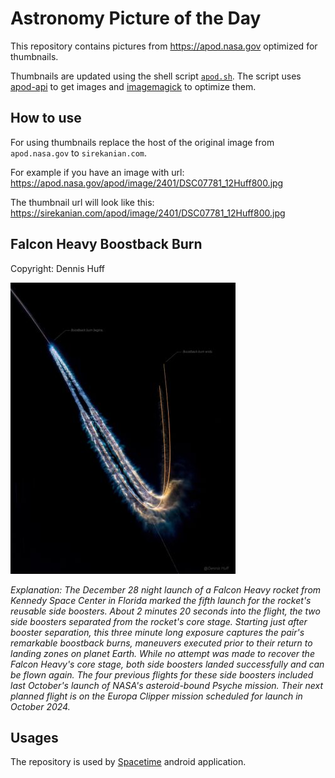 # Astronomy Picture of the Day

This repository contains pictures from https://apod.nasa.gov optimized for thumbnails.

Thumbnails are updated using the shell script [`apod.sh`](apod.sh). The script
uses [apod-api](https://github.com/nasa/apod-api) to get images and [imagemagick](https://imagemagick.org) to
optimize them.

## How to use

For using thumbnails replace the host of the original image from `apod.nasa.gov` to `sirekanian.com`.

For example if you have an image with url:<br>
https://apod.nasa.gov/apod/image/2401/DSC07781_12Huff800.jpg

The thumbnail url will look like this:<br>
https://sirekanian.com/apod/image/2401/DSC07781_12Huff800.jpg

## Falcon Heavy Boostback Burn

Copyright: Dennis Huff

[![the picture of the day][1]][2]

_Explanation: The December 28 night launch of a Falcon Heavy rocket from Kennedy Space Center in Florida marked the fifth launch for the rocket's reusable side boosters. About 2 minutes 20 seconds into the flight, the two side boosters separated from the rocket's core stage. Starting just after booster separation, this three minute long exposure captures the pair's remarkable boostback burns, maneuvers executed prior to their return to landing zones on planet Earth. While no attempt was made to recover the Falcon Heavy's core stage, both side boosters landed successfully and can be flown again. The four previous flights for these side boosters included last October's launch of NASA's asteroid-bound Psyche mission. Their next planned flight is on the Europa Clipper mission scheduled for launch in October 2024._

## Usages

The repository is used by [Spacetime][3] android application.

[1]: image/2401/DSC07781_12Huff800.jpg

[2]: https://apod.nasa.gov/apod/image/2401/DSC07781_12Huff800.jpg

[3]: https://github.com/sirekanian/spacetime
